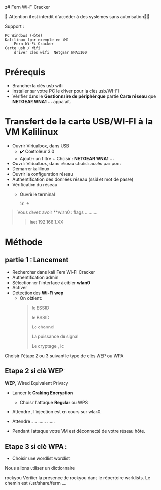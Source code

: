 z#  Fern Wi-Fi Cracker

🚩 Attention il est interdit d'accéder à des systèmes sans autorisation🏴‍☠️

Support :

    PC Windows (Hôte)
    Kalilinux (par exemple en VM)
        Fern Wi-Fi Cracker
    Carte usb / Wifi
        driver cles wifi  Netgear WNA1100
# Prérequis
* Brancher la clès usb wifi
* Installer sur votre PC le driver pour la clès usb/WI-FI
* Vérifier dans le **Gestionnaire de périphérique** partie **Carte réseau** que **NETGEAR WNA1 ...** apparaît.

# Transfert de la carte USB/WI-FI à la VM Kalilinux
* Ouvrir Virtualbox, dans USB
    * ✔️ Controleur 3.0
    * Ajouter un filtre +
        Choisir :  **NETGEAR WNA1 ...** 
* Ouvrir Virtualbox, dans réseau choisir accès par pont
* Démarrer kalilinux
* Ouvrir la configuration réseau
* Authentification des données réseau (ssid et mot de passe)
* Vérification du réseau
    * Ouvrir le terminal

          ip &
> Vous devez avoir **wlan0 : flags ..........
> 
> > inet 192.168.1.XX

  # Méthode

## partie 1 : Lancement
* Rechercher dans kali Fern Wi-Fi Cracker
* Authentification admin
* Sélectionner l'interface à cibler **wlan0**
* Activer
* Détection des **Wi-Fi wep**
    * On obtient:
        > le ESSID
        >
        > le BSSID
        >
        > Le channel
        >
        > La puissance du signal
        >
        > Le cryptage , ici 

Choisir l'étape 2 ou 3 suivant le type de clès WEP ou WPA


## Etape 2 si clè WEP:

**WEP**, Wired Equivalent Privacy
        
            
* Lancer le **Craking Encryption**

    * Choisir l'attaque **Regular** ou WPS

* Attendre , l'injection est en cours sur wlan0.

* Attendre ..... ...... ......

* Pendant l'attaque votre VM est déconnecté de votre réseau hôte.
  

## Etape 3 si clè WPA :

* Choisir une wordlist
wordlist
 
Nous allons utiliser un dictionnaire

rockyou
Vérifier la présence de rockyou dans le répertoire worklists. Le chemin est /usr/share/ferm ....